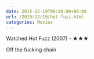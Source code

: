 ```yaml
---
date: 2015-12-19T00:00:00+00:00
url: /2015/12/19/hot-fuzz.html
categories: Movies
---
```

Watched Hot Fuzz (2007) - ★★★

Off the fucking chain




